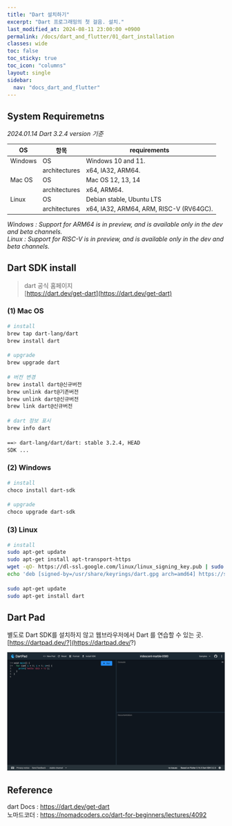 ```yaml
---
title: "Dart 설치하기"
excerpt: "Dart 프로그래밍의 첫 걸음. 설치."
last_modified_at: 2024-08-11 23:00:00 +0900
permalink: /docs/dart_and_flutter/01_dart_installation
classes: wide
toc: false
toc_sticky: true
toc_icon: "columns"
layout: single
sidebar:
  nav: "docs_dart_and_flutter"
---
```



## System Requiremetns  

<i>2024.01.14 Dart 3.2.4 version 기준</i>

|OS|항목|requirements|
|---|---|---|
|Windows|OS|Windows 10 and 11.|
||architectures|x64, IA32, ARM64.|
|Mac OS|OS|Mac OS 12, 13, 14|
||architectures|x64, ARM64.|
|Linux|OS|Debian stable, Ubuntu LTS|
||architectures|x64, IA32, ARM64, ARM, RISC-V (RV64GC).|

<i>Windows : Support for ARM64 is in preview, and is available only in the dev and beta channels.</i>  
<i>Linux : Support for RISC-V is in preview, and is available only in the dev and beta channels.</i>  


## Dart SDK install  

> dart 공식 홈페이지  
> [https://dart.dev/get-dart](https://dart.dev/get-dart)  


### (1) Mac OS  

```zsh
# install
brew tap dart-lang/dart
brew install dart

# upgrade  
brew upgrade dart

# 버전 변경  
brew install dart@신규버전
brew unlink dart@기존버전
brew unlink dart@신규버전
brew link dart@신규버전

# dart 정보 표시
brew info dart

==> dart-lang/dart/dart: stable 3.2.4, HEAD
SDK ...
```

### (2) Windows  

```powershell
# install
choco install dart-sdk

# upgrade
choco upgrade dart-sdk
```

### (3) Linux

```bash
# install
sudo apt-get update
sudo apt-get install apt-transport-https
wget -qO- https://dl-ssl.google.com/linux/linux_signing_key.pub | sudo gpg --dearmor -o /usr/share/keyrings/dart.gpg
echo 'deb [signed-by=/usr/share/keyrings/dart.gpg arch=amd64] https://storage.googleapis.com/download.dartlang.org/linux/debian stable main' | sudo tee /etc/apt/sources.list.d/dart_stable.list

sudo apt-get update
sudo apt-get install dart
```


## Dart Pad  

별도로 Dart SDK를 설치하지 않고 웹브라우저에서 Dart 를 연습할 수 있는 곳.  
[https://dartpad.dev/?](https://dartpad.dev/?)  

![](/assets/images/20240121_001_001.png)


## Reference  

dart Docs : https://dart.dev/get-dart  
노마드코더 : https://nomadcoders.co/dart-for-beginners/lectures/4092  